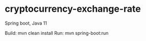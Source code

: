 # cryptocurrency-exchange-rate

Spring boot, Java 11

Build: mvn clean install
Run: mvn spring-boot:run
